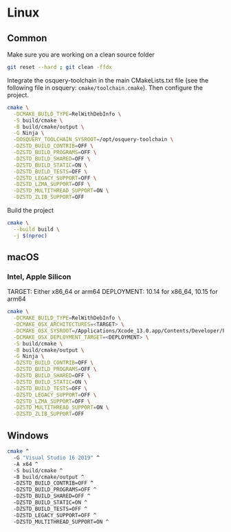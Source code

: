 # Linux

## Common

Make sure you are working on a clean source folder

```bash
git reset --hard ; git clean -ffdx
```

Integrate the osquery-toolchain in the main CMakeLists.txt file (see the following file in osquery: `cmake/toolchain.cmake`). Then configure the project.

```sh
cmake \
  -DCMAKE_BUILD_TYPE=RelWithDebInfo \
  -S build/cmake \
  -B build/cmake/output \
  -G Ninja \
  -DOSQUERY_TOOLCHAIN_SYSROOT=/opt/osquery-toolchain \
  -DZSTD_BUILD_CONTRIB=OFF \
  -DZSTD_BUILD_PROGRAMS=OFF \
  -DZSTD_BUILD_SHARED=OFF \
  -DZSTD_BUILD_STATIC=ON \
  -DZSTD_BUILD_TESTS=OFF \
  -DZSTD_LEGACY_SUPPORT=OFF \
  -DZSTD_LZMA_SUPPORT=OFF \
  -DZSTD_MULTITHREAD_SUPPORT=ON \
  -DZSTD_ZLIB_SUPPORT=OFF
```

Build the project

```bash
cmake \
  --build build \
  -j $(nproc)
```

## macOS

### Intel, Apple Silicon

TARGET: Either x86_64 or arm64
DEPLOYMENT: 10.14 for x86_64, 10.15 for arm64

```sh
cmake \
  -DCMAKE_BUILD_TYPE=RelWithDebInfo \
  -DCMAKE_OSX_ARCHITECTURES=<TARGET> \
  -DCMAKE_OSX_SYSROOT=/Applications/Xcode_13.0.app/Contents/Developer/Platforms/MacOSX.platform/Developer/SDKs/MacOSX11.3.sdk \
  -DCMAKE_OSX_DEPLOYMENT_TARGET=<DEPLOYMENT> \
  -S build/cmake \
  -B build/cmake/output \
  -G Ninja \
  -DZSTD_BUILD_CONTRIB=OFF \
  -DZSTD_BUILD_PROGRAMS=OFF \
  -DZSTD_BUILD_SHARED=OFF \
  -DZSTD_BUILD_STATIC=ON \
  -DZSTD_BUILD_TESTS=OFF \
  -DZSTD_LEGACY_SUPPORT=OFF \
  -DZSTD_LZMA_SUPPORT=OFF \
  -DZSTD_MULTITHREAD_SUPPORT=ON \
  -DZSTD_ZLIB_SUPPORT=OFF
```

## Windows

```sh
cmake ^
  -G "Visual Studio 16 2019" ^
  -A x64 ^
  -S build/cmake ^
  -B build/cmake/output ^
  -DZSTD_BUILD_CONTRIB=OFF ^
  -DZSTD_BUILD_PROGRAMS=OFF ^
  -DZSTD_BUILD_SHARED=OFF ^
  -DZSTD_BUILD_STATIC=ON ^
  -DZSTD_BUILD_TESTS=OFF ^
  -DZSTD_LEGACY_SUPPORT=OFF ^
  -DZSTD_MULTITHREAD_SUPPORT=ON ^
```
